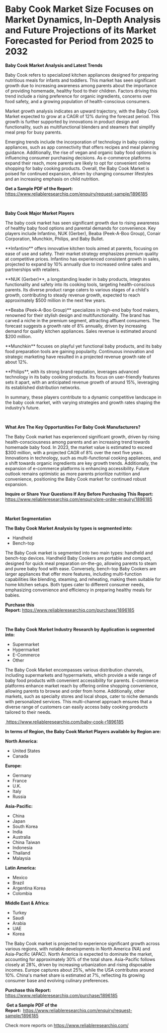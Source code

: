 <p><h1>Baby Cook Market Size Focuses on Market Dynamics, In-Depth Analysis and Future Projections of its Market Forecasted for Period from 2025 to 2032</h1></p><p><strong>Baby Cook Market Analysis and Latest Trends</strong></p>
<p><p>Baby Cook refers to specialized kitchen appliances designed for preparing nutritious meals for infants and toddlers. This market has seen significant growth due to increasing awareness among parents about the importance of providing homemade, healthy food to their children. Factors driving this trend include a rising preference for organic ingredients, concerns over food safety, and a growing population of health-conscious consumers.</p><p>Market growth analysis indicates an upward trajectory, with the Baby Cook Market expected to grow at a CAGR of 12% during the forecast period. This growth is further supported by innovations in product design and functionality, such as multifunctional blenders and steamers that simplify meal prep for busy parents. </p><p>Emerging trends include the incorporation of technology in baby cooking appliances, such as app connectivity that offers recipes and meal planning guidance. Additionally, the rise of vegan and organic baby food options is influencing consumer purchasing decisions. As e-commerce platforms expand their reach, more parents are likely to opt for convenient online shopping for baby cooking products. Overall, the Baby Cook Market is poised for continued expansion, driven by changing consumer lifestyles and an increasing emphasis on child nutrition.</p></p>
<p><strong>Get a Sample PDF of the Report:&nbsp;</strong> <a href="https://www.reliableresearchiq.com/enquiry/request-sample/1896185?utm_campaign=3071&utm_medium=2&utm_source=Github&utm_content=ia&utm_term=28032025&utm_id=baby-cook">https://www.reliableresearchiq.com/enquiry/request-sample/1896185</a></p>
<p>&nbsp;</p>
<p><strong>Baby Cook Major Market Players</strong></p>
<p><p>The baby cook market has seen significant growth due to rising awareness of healthy baby food options and parental demands for convenience. Key players include Infantino, NUK (Gerber), Beaba (Peek-A-Boo Group), Conair Corporation, Munchkin, Philips, and Baby Bullet.</p><p>**Infantino** offers innovative kitchen tools aimed at parents, focusing on ease of use and safety. Their market strategy emphasizes premium quality at competitive prices. Infantino has experienced consistent growth in sales, projected to expand by 10% annually due to increased online sales and partnerships with retailers.</p><p>**NUK (Gerber)**, a longstanding leader in baby products, integrates functionality and safety into its cooking tools, targeting health-conscious parents. Its diverse product range caters to various stages of a child's growth, contributing to steady revenue growth, expected to reach approximately $500 million in the next few years.</p><p>**Beaba (Peek-A-Boo Group)** specializes in high-end baby food makers, renowned for their stylish design and multifunctionality. The brand has carved a niche in the premium segment, attracting affluent consumers. The forecast suggests a growth rate of 8% annually, driven by increasing demand for quality kitchen appliances. Sales revenue is estimated around $200 million.</p><p>**Munchkin** focuses on playful yet functional baby products, and its baby food preparation tools are gaining popularity. Continuous innovation and strategic marketing have resulted in a projected revenue growth rate of about 12%.</p><p>**Philips**, with its strong brand reputation, leverages advanced technology in its baby cooking products. Its focus on user-friendly features sets it apart, with an anticipated revenue growth of around 15%, leveraging its established distribution networks.</p><p>In summary, these players contribute to a dynamic competitive landscape in the baby cook market, with varying strategies and growth rates shaping the industry’s future.</p></p>
<p>&nbsp;</p>
<p><strong>What Are The Key Opportunities For Baby Cook Manufacturers?</strong></p>
<p><p>The Baby Cook market has experienced significant growth, driven by rising health-consciousness among parents and an increasing trend towards homemade baby food. In 2023, the market value is estimated to exceed $300 million, with a projected CAGR of 8% over the next five years. Innovations in technology, such as multi-functional cooking appliances, and a shift towards organic ingredients are key growth trends. Additionally, the expansion of e-commerce platforms is enhancing accessibility. Future outlook remains optimistic as more parents prioritize nutrition and convenience, positioning the Baby Cook market for continued robust expansion.</p></p>
<p><strong>Inquire or Share Your Questions If Any Before Purchasing This Report:</strong> <a href="https://www.reliableresearchiq.com/enquiry/pre-order-enquiry/1896185?utm_campaign=3071&utm_medium=2&utm_source=Github&utm_content=ia&utm_term=28032025&utm_id=baby-cook">https://www.reliableresearchiq.com/enquiry/pre-order-enquiry/1896185</a></p>
<p>&nbsp;</p>
<p><strong>Market Segmentation</strong></p>
<p><strong>The Baby Cook Market Analysis by types is segmented into:</strong></p>
<p><ul><li>Handheld</li><li>Bench-top</li></ul></p>
<p><p>The Baby Cook market is segmented into two main types: handheld and bench-top devices. Handheld Baby Cookers are portable and compact, designed for quick meal preparation on-the-go, allowing parents to steam and puree baby food with ease. Conversely, bench-top Baby Cookers are larger appliances that offer more features, including multi-function capabilities like blending, steaming, and reheating, making them suitable for home kitchen setups. Both types cater to different consumer needs, emphasizing convenience and efficiency in preparing healthy meals for babies.</p></p>
<p><strong>Purchase this Report:&nbsp;</strong><a href="https://www.reliableresearchiq.com/purchase/1896185?utm_campaign=3071&utm_medium=2&utm_source=Github&utm_content=ia&utm_term=28032025&utm_id=baby-cook">https://www.reliableresearchiq.com/purchase/1896185</a></p>
<p>&nbsp;</p>
<p><strong>The Baby Cook Market Industry Research by Application is segmented into:</strong></p>
<p><ul><li>Supermarket</li><li>Hypermarket</li><li>E-Commerce</li><li>Other</li></ul></p>
<p><p>The Baby Cook Market encompasses various distribution channels, including supermarkets and hypermarkets, which provide a wide range of baby food products with convenient accessibility for parents. E-commerce platforms enhance market reach by offering online shopping convenience, allowing parents to browse and order from home. Additionally, other markets, such as specialty stores and local shops, cater to niche demands with personalized services. This multi-channel approach ensures that a diverse range of customers can easily access baby cooking products tailored to their needs.</p></p>
<p><a href="https://www.reliableresearchiq.com/baby-cook-r1896185?utm_campaign=3071&utm_medium=2&utm_source=Github&utm_content=ia&utm_term=28032025&utm_id=baby-cook">&nbsp;https://www.reliableresearchiq.com/baby-cook-r1896185</a></p>
<p><strong>In terms of Region, the Baby Cook Market Players available by Region are:</strong></p>
<p>
    <p> <strong> North America: </strong>
        <ul>
            <li>United States</li>
            <li>Canada</li>
        </ul>
        </p> 
    <p> <strong> Europe: </strong>
        <ul>
            <li>Germany</li>
            <li>France</li>
            <li>U.K.</li>
            <li>Italy</li>
            <li>Russia</li>
        </ul>
        </p> 
    <p> <strong> Asia-Pacific: </strong>
        <ul>
            <li>China</li>
            <li>Japan</li>
            <li>South Korea</li>
            <li>India</li>
            <li>Australia</li>
            <li>China Taiwan</li>
            <li>Indonesia</li>
            <li>Thailand</li>
            <li>Malaysia</li>
        </ul>
        </p> 
    <p> <strong> Latin America: </strong>
        <ul>
            <li>Mexico</li>
            <li>Brazil</li>
            <li>Argentina Korea</li>
            <li>Colombia</li>
        </ul>
        </p> 
    <p> <strong> Middle East & Africa: </strong>
        <ul>
            <li>Turkey</li>
            <li>Saudi</li>
            <li>Arabia</li>
            <li>UAE</li>
            <li>Korea</li>
        </ul>
    </p>
    </p>
<p><p>The Baby Cook market is projected to experience significant growth across various regions, with notable developments in North America (NA) and Asia-Pacific (APAC). North America is expected to dominate the market, accounting for approximately 30% of the total share. Asia-Pacific follows closely at 28%, driven by increasing urbanization and rising disposable incomes. Europe captures about 25%, while the USA contributes around 10%. China's market share is estimated at 7%, reflecting its growing consumer base and evolving culinary preferences.</p></p>
<p><strong>Purchase this Report: </strong><a href="https://www.reliableresearchiq.com/purchase/1896185?utm_campaign=3071&utm_medium=2&utm_source=Github&utm_content=ia&utm_term=28032025&utm_id=baby-cook">https://www.reliableresearchiq.com/purchase/1896185</a></p>
<p>&nbsp;<strong>Get a Sample PDF of the Report:&nbsp;&nbsp;</strong><a href="https://www.reliableresearchiq.com/enquiry/request-sample/1896185?utm_campaign=3071&utm_medium=2&utm_source=Github&utm_content=ia&utm_term=28032025&utm_id=baby-cook">https://www.reliableresearchiq.com/enquiry/request-sample/1896185</a></p>
<p><strong></strong></p>
<p>Check more reports on <a href="https://www.reliableresearchiq.com/?utm_campaign=3071&utm_medium=2&utm_source=Github&utm_content=ia&utm_term=28032025&utm_id=baby-cook">https://www.reliableresearchiq.com/</a></p>